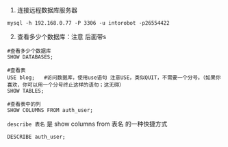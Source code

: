 1. 连接远程数据库服务器

  `mysql -h 192.168.0.77 -P 3306 -u intorobot -p26554422`

2. 查看多少个数据库：注意 后面带s

  ```
  #查看多少个数据库
  SHOW DATABASES;
  ```

  ```
  #查看表
  USE blog;   #访问数据库，使用use语句 注意USE，类似QUIT，不需要一个分号。（如果你喜欢，你可以用一个分号终止这样的语句；这无碍）
  SHOW TABLES;
  ```

  ```
  #查看表中的列
  SHOW COLUMNS FROM auth_user;
  ```

  `describe 表名` 是 show columns from 表名 的一种快捷方式

  ```
  DESCRIBE auth_user;
  ```


